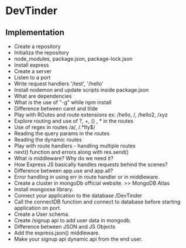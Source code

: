 # DevTinder

## Implementation
- Create a repository
- Initializa the repository
- node_modules, package.json, package-lock.json
- Install express
- Create a server
- Listen to a port
- Write request handlers '/test', '/hello'
- Install nodemon and update scripts inside package.json
- What are dependencies
- What is the use of "-g" while npm install
- Difference between caret and tilde
- Play with ROutes and route extensions ex: /hello, /, /hello2, /xyz
- Explore routing and use of ?, +, () , * in the routes
- Use of regex in routes /a/, /.*fly$/
- Reading the query params in the routes
- Reading the dynamic routes
- Play with route handlers - handling multiple routes
- next() function and errors along with res.send()
- What is middleware? Why do we need it?
- How Express JS basically handles requests behind the scenes?
- Difference between app.use and app.all?
- Error handling in using err in route handler or in middleware.
- Create a cluster in mongoDb official website. >> MongoDB Atlas
- Install mongoose library.
- Connect your application to the database <connection-url>/DevTinder
- Call the connectDB function and connect to database before starting application on port.
- Create a User schema.
- Create /signup api to add user data in mongodb.
- Difference between JSON and JS Objects
- Add the express.json() middleware.
- Make your signup api dynamic api from the end user.